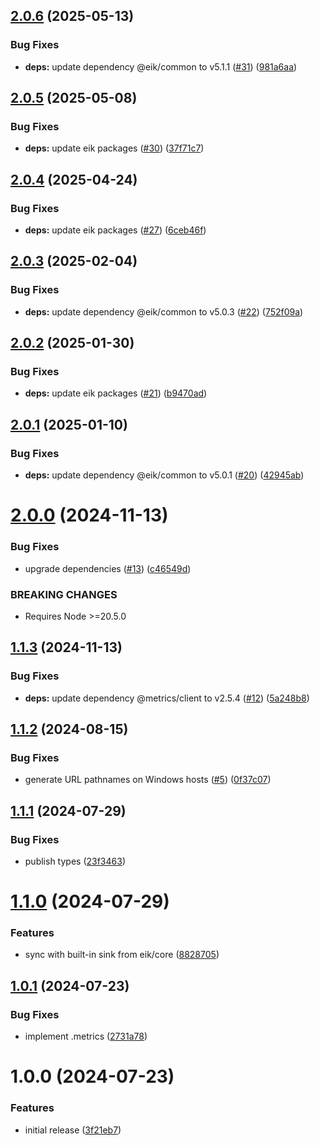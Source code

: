 ## [2.0.6](https://github.com/eik-lib/sink-memory/compare/v2.0.5...v2.0.6) (2025-05-13)


### Bug Fixes

* **deps:** update dependency @eik/common to v5.1.1 ([#31](https://github.com/eik-lib/sink-memory/issues/31)) ([981a6aa](https://github.com/eik-lib/sink-memory/commit/981a6aa6d6b84d9c549d5cb0ff93acbb216b4917))

## [2.0.5](https://github.com/eik-lib/sink-memory/compare/v2.0.4...v2.0.5) (2025-05-08)


### Bug Fixes

* **deps:** update eik packages ([#30](https://github.com/eik-lib/sink-memory/issues/30)) ([37f71c7](https://github.com/eik-lib/sink-memory/commit/37f71c7cf392c15f811c6bead04356597ed1daa4))

## [2.0.4](https://github.com/eik-lib/sink-memory/compare/v2.0.3...v2.0.4) (2025-04-24)


### Bug Fixes

* **deps:** update eik packages ([#27](https://github.com/eik-lib/sink-memory/issues/27)) ([6ceb46f](https://github.com/eik-lib/sink-memory/commit/6ceb46fe369e15c712e67f376b8be9183e4eeddd))

## [2.0.3](https://github.com/eik-lib/sink-memory/compare/v2.0.2...v2.0.3) (2025-02-04)


### Bug Fixes

* **deps:** update dependency @eik/common to v5.0.3 ([#22](https://github.com/eik-lib/sink-memory/issues/22)) ([752f09a](https://github.com/eik-lib/sink-memory/commit/752f09a401d2202f7d4f089a7ffdce8d6df909bf))

## [2.0.2](https://github.com/eik-lib/sink-memory/compare/v2.0.1...v2.0.2) (2025-01-30)


### Bug Fixes

* **deps:** update eik packages ([#21](https://github.com/eik-lib/sink-memory/issues/21)) ([b9470ad](https://github.com/eik-lib/sink-memory/commit/b9470add01dc1e74c51500183bd415ea0cde456c))

## [2.0.1](https://github.com/eik-lib/sink-memory/compare/v2.0.0...v2.0.1) (2025-01-10)


### Bug Fixes

* **deps:** update dependency @eik/common to v5.0.1 ([#20](https://github.com/eik-lib/sink-memory/issues/20)) ([42945ab](https://github.com/eik-lib/sink-memory/commit/42945abe749bd12b878adc4b1ad9fbae2d34cbcc))

# [2.0.0](https://github.com/eik-lib/sink-memory/compare/v1.1.3...v2.0.0) (2024-11-13)


### Bug Fixes

* upgrade dependencies ([#13](https://github.com/eik-lib/sink-memory/issues/13)) ([c46549d](https://github.com/eik-lib/sink-memory/commit/c46549d8ce4cf931ad65c591485ce33a367801ce))


### BREAKING CHANGES

* Requires Node >=20.5.0

## [1.1.3](https://github.com/eik-lib/sink-memory/compare/v1.1.2...v1.1.3) (2024-11-13)


### Bug Fixes

* **deps:** update dependency @metrics/client to v2.5.4 ([#12](https://github.com/eik-lib/sink-memory/issues/12)) ([5a248b8](https://github.com/eik-lib/sink-memory/commit/5a248b89e9b95720be679d6e86486e129784958b))

## [1.1.2](https://github.com/eik-lib/sink-memory/compare/v1.1.1...v1.1.2) (2024-08-15)


### Bug Fixes

* generate URL pathnames on Windows hosts ([#5](https://github.com/eik-lib/sink-memory/issues/5)) ([0f37c07](https://github.com/eik-lib/sink-memory/commit/0f37c072b798611e97e911f37b74b25a4a08e744))

## [1.1.1](https://github.com/eik-lib/sink-memory/compare/v1.1.0...v1.1.1) (2024-07-29)


### Bug Fixes

* publish types ([23f3463](https://github.com/eik-lib/sink-memory/commit/23f3463ee6db1995c2a75d07bc4efeca03efd931))

# [1.1.0](https://github.com/eik-lib/sink-memory/compare/v1.0.1...v1.1.0) (2024-07-29)


### Features

* sync with built-in sink from eik/core ([8828705](https://github.com/eik-lib/sink-memory/commit/8828705e0523672ea1ada6a6e39ea0ca7c642c25))

## [1.0.1](https://github.com/eik-lib/sink-memory/compare/v1.0.0...v1.0.1) (2024-07-23)


### Bug Fixes

* implement .metrics ([2731a78](https://github.com/eik-lib/sink-memory/commit/2731a78a6ff52415612445c3670d7e1f56e1a61e))

# 1.0.0 (2024-07-23)


### Features

* initial release ([3f21eb7](https://github.com/eik-lib/sink-memory/commit/3f21eb7860b65106f937689b4031e1af6d25da0f))
